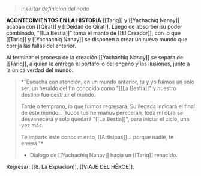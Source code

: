 > *insertar definición del nodo*

**ACONTECIMIENTOS EN LA HISTORIA**
[[Tariq]] y [[Yachachiq Nanay]] acaban con [[Qirat]] y [[Deidad de Qirat]]. Luego de absorber su poder combinado, "[[La Bestia]]" toma el manto de [[El Creador]], con lo que [[Tariq]] y [[Yachachiq Nanay]] se disponen a crear un nuevo mundo que corrija las fallas del anterior.

Al terminar el proceso de la creación [[Yachachiq Nanay]] se separa de [[Tariq]], a quien le entrega el portafolio del engaño y las ilusiones, junto a la única verdad del mundo.

> *"Escucha con atención, en un mundo anterior, tu y yo fuimos un solo ser, un heraldo del fin conocido como "[[La Bestia]]" y nuestro destino fue destruir el mundo.
> 
> Tarde o temprano, lo que fuimos regresará. Su llegada indicará el final de este mundo... Todos tus hermanos perecerán, toda mi obra se desvanecerá y solo quedará "[[La Bestia]]", para iniciar el ciclo, una vez más.
> 
> Te imparto este conocimiento, [[Artisipas]]... porque nadie, te creerá."*
> - Díalogo de [[Yachachiq Nanay]] hacia un [[Tariq]] renacido.

Regresar: [[8. La Expiación]], [[VIAJE DEL HÉROE]].